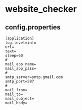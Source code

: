 # website_checker

## config.properties

```
[application]
log.level=info
url=
text=
sleep=60
#
mail_app_name=
mail_app_pass=
#
smtp_server=smtp.gmail.com
smtp_port=587
#
mail_from=
mail_to=
mail_subject=
mail_body=
```

